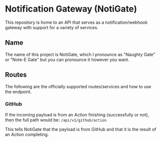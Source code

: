 # Notification Gateway (NotiGate)

This repository is home to an API that serves as a notification/webhook gateway with support for a variety of services.

## Name

The name of this project is NotiGate, which I pronounce as "Naughty Gate" or "Note-E Gate" but you can pronounce it however you want.

## Routes

The following are the officially supported routes/services and how to use the endpoint.

### GitHub

If the incoming payload is from an Action finishing (successfully or not), then the full path would be: `/api/v1/github/action`

This tells NotiGate that the payload is from GitHub and that it is the result of an Action completing.



